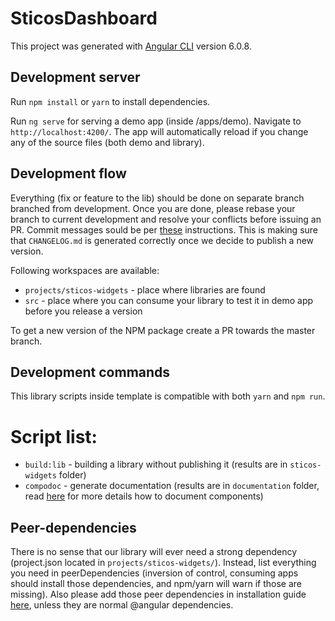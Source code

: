 # SticosDashboard

This project was generated with [Angular CLI](https://github.com/angular/angular-cli) version 6.0.8.

## Development server

Run `npm install` or `yarn` to install dependencies.

Run `ng serve` for serving a demo app (inside /apps/demo). Navigate to `http://localhost:4200/`. The app will automatically reload if you change any of the source files (both demo and library).

## Development flow

Everything (fix or feature to the lib) should be done on separate branch branched from development. Once you are done, please rebase your branch to current development and resolve your conflicts before issuing an PR. Commit messages sould be per [these](https://github.com/conventional-changelog/standard-version#commit-message-convention-at-a-glance) instructions. This is making sure that `CHANGELOG.md` is generated correctly once we decide to publish a new version.

Following workspaces are available:
 - `projects/sticos-widgets` - place where libraries are found
 - `src` - place where you can consume your library to test it in demo app before you release a version

To get a new version of the NPM package create a PR towards the master branch.

## Development commands

This library scripts inside template is compatible with both `yarn` and `npm run`.

# Script list:

 - `build:lib` - building a library without publishing it (results are in `sticos-widgets` folder)
 - `compodoc` - generate documentation (results are in `documentation` folder, read [here](https://github.com/compodoc/compodoc) for more details how to document components)

## Peer-dependencies

There is no sense that our library will ever need a strong dependency (project.json located in `projects/sticos-widgets/`). Instead, list everything you need in peerDependencies (inversion of control, consuming apps should install those dependencies, and npm/yarn will warn if those are missing). Also please add those peer dependencies in installation guide [here](http://tfs-2015:8080/tfs/DefaultCollection/Sticos%20NPM/_git/sticos-npm.widgets), unless they are normal @angular dependencies.
